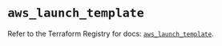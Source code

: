 # `aws_launch_template`

Refer to the Terraform Registry for docs: [`aws_launch_template`](https://registry.terraform.io/providers/hashicorp/aws/6.11.0/docs/resources/launch_template).
